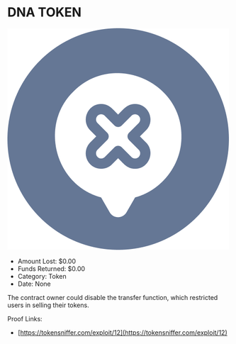 # DNA TOKEN
![DNA TOKEN](/rektimages/DNA-TOKEN.png)
- Amount Lost: $0.00
- Funds Returned: $0.00
- Category: Token
- Date: None

The contract owner could disable the transfer function, which restricted users in selling their tokens.


Proof Links:
- [https://tokensniffer.com/exploit/12](https://tokensniffer.com/exploit/12)


